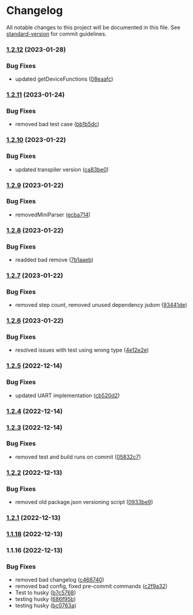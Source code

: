 # Changelog

All notable changes to this project will be documented in this file. See [standard-version](https://github.com/conventional-changelog/standard-version) for commit guidelines.

### [1.2.12](https://github.com/Espruino-Tooling/espruino-tools/compare/v1.2.11...v1.2.12) (2023-01-28)


### Bug Fixes

* updated getDeviceFunctions ([08eaafc](https://github.com/Espruino-Tooling/espruino-tools/commit/08eaafc587e0d575bdcb8a127c7ebc1a225292d7))

### [1.2.11](https://github.com/Espruino-Tooling/espruino-tools/compare/v1.2.10...v1.2.11) (2023-01-24)


### Bug Fixes

* removed bad test case ([bb1b5dc](https://github.com/Espruino-Tooling/espruino-tools/commit/bb1b5dca384ce45b7b8addf3e5b6acf279881190))

### [1.2.10](https://github.com/Espruino-Tooling/espruino-tools/compare/v1.2.9...v1.2.10) (2023-01-22)


### Bug Fixes

* updated transpiler version ([ca83be0](https://github.com/Espruino-Tooling/espruino-tools/commit/ca83be06665271462dd2f9f587f5d28e1998577f))

### [1.2.9](https://github.com/Espruino-Tooling/espruino-tools/compare/v1.2.8...v1.2.9) (2023-01-22)


### Bug Fixes

* removedMiniParser ([ecba714](https://github.com/Espruino-Tooling/espruino-tools/commit/ecba714c4a81369ba45ef2f402a2a806d7b0a00d))

### [1.2.8](https://github.com/Espruino-Tooling/espruino-tools/compare/v1.2.7...v1.2.8) (2023-01-22)


### Bug Fixes

* readded bad remove ([7b1aaeb](https://github.com/Espruino-Tooling/espruino-tools/commit/7b1aaeb1dd0a083577e178426ca704c7c92a54c9))

### [1.2.7](https://github.com/Espruino-Tooling/espruino-tools/compare/v1.2.6...v1.2.7) (2023-01-22)


### Bug Fixes

* removed step count, removed unused dependency jsdom ([93441de](https://github.com/Espruino-Tooling/espruino-tools/commit/93441de6ee5c05e46e3892ffd6cde9ec42c55fd3))

### [1.2.6](https://github.com/Espruino-Tooling/espruino-tools/compare/v1.2.5...v1.2.6) (2023-01-22)


### Bug Fixes

* resolved issues with test using wrong type ([4e12e2e](https://github.com/Espruino-Tooling/espruino-tools/commit/4e12e2eecee897286b45a281173b0b7021432beb))

### [1.2.5](https://github.com/Espruino-Tooling/espruino-tools/compare/v1.2.4...v1.2.5) (2022-12-14)


### Bug Fixes

* updated UART implementation ([cb520d2](https://github.com/Espruino-Tooling/espruino-tools/commit/cb520d28a9060fc712efeb063b4f601d88fe1cf0))

### [1.2.4](https://github.com/Espruino-Tooling/espruino-tools/compare/v1.2.3...v1.2.4) (2022-12-14)

### [1.2.3](https://github.com/Espruino-Tooling/espruino-tools/compare/v1.2.2...v1.2.3) (2022-12-14)


### Bug Fixes

* removed test and build runs on commit ([05832c7](https://github.com/Espruino-Tooling/espruino-tools/commit/05832c799ae0661f48dc9a1d4bd45f3d9c56dc76))

### [1.2.2](https://github.com/Espruino-Tooling/espruino-tools/compare/v1.2.1...v1.2.2) (2022-12-13)


### Bug Fixes

* removed old package.json versioning script ([0933be9](https://github.com/Espruino-Tooling/espruino-tools/commit/0933be9f473b123e13d1828114f5dee261d0ef27))

### [1.2.1](https://github.com/Espruino-Tooling/espruino-tools/compare/v1.1.30...v1.2.1) (2022-12-13)

### [1.1.18](https://github.com/Espruino-Tooling/espruino-tools/compare/v1.1.30...v1.1.18) (2022-12-13)

### 1.1.16 (2022-12-13)

### Bug Fixes

- removed bad changelog ([c468740](https://github.com/Espruino-Tooling/espruino-tools/commit/c46874034296c092ffdce6781c7002fd3e7740bb))
- removed bad config, fixed pre-commit commands ([c2f9a32](https://github.com/Espruino-Tooling/espruino-tools/commit/c2f9a32d3e0902a3995eab556de5b5fa7d7ab321))
- Test to husky ([b7c5768](https://github.com/Espruino-Tooling/espruino-tools/commit/b7c57687409e408f66907a0bc7dcb029a17e2764))
- testing husky ([686f95b](https://github.com/Espruino-Tooling/espruino-tools/commit/686f95b2367eb95ec3d397c521dd237f4f6a65d1))
- testing husky ([bc0763a](https://github.com/Espruino-Tooling/espruino-tools/commit/bc0763aa6d76c6200759a1e8af959b97b1623f87))
